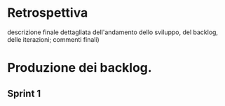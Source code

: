 # Retrospettiva
descrizione finale dettagliata dell'andamento dello sviluppo, del backlog, delle iterazioni; commenti finali)

# Produzione dei backlog.
## Sprint 1


